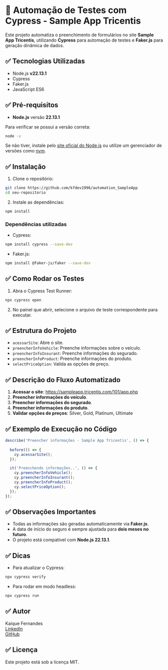 
# 🚗 Automação de Testes com Cypress - Sample App Tricentis

Este projeto automatiza o preenchimento de formulários no site **Sample App Tricentis**, utilizando **Cypress** para automação de testes e **Faker.js** para geração dinâmica de dados.

## ✅ Tecnologias Utilizadas

- Node.js **v22.13.1**
- Cypress
- Faker.js
- JavaScript ES6

## ✅ Pré-requisitos

- **Node.js** versão **22.13.1**

Para verificar se possui a versão correta:

```bash
node -v
```

Se não tiver, instale pelo [site oficial do Node.js](https://nodejs.org/en) ou utilize um gerenciador de versões como [nvm](https://github.com/nvm-sh/nvm).

## ✅ Instalação

1. Clone o repositório:

```bash
git clone https://github.com/kfdev1996/automation_SampleApp
cd seu-repositorio
```

2. Instale as dependências:

```bash
npm install
```

### Dependências utilizadas

- Cypress:

```bash
npm install cypress --save-dev
```

- Faker.js:

```bash
npm install @faker-js/faker --save-dev
```

## ✅ Como Rodar os Testes

1. Abra o Cypress Test Runner:

```bash
npx cypress open
```

2. No painel que abrir, selecione o arquivo de teste correspondente para executar.

## ✅ Estrutura do Projeto

- `acessarSite`: Abre o site.
- `preencherInfoVehicle`: Preenche informações sobre o veículo.
- `preencherInfoInsurant`: Preenche informações do segurado.
- `preencherInfoProduct`: Preenche informações do produto.
- `selectPriceOption`: Valida as opções de preço.

## ✅ Descrição do Fluxo Automatizado

1. **Acessar o site**: https://sampleapp.tricentis.com/101/app.php
2. **Preencher informações do veículo**.
3. **Preencher informações do segurado**.
4. **Preencher informações do produto**.
5. **Validar opções de preços**: Silver, Gold, Platinum, Ultimate

## ✅ Exemplo de Execução no Código

```javascript
describe('Preencher informações - Sample App Tricentis', () => {
  
  before(() => {
    cy.acessarSite();
  });

  it('Preenchendo informações..', () => {
    cy.preencherInfoVehicle();
    cy.preencherInfoInsurant();   
    cy.preencherInfoProduct();
    cy.selectPriceOption();
  });
});
```

## ✅ Observações Importantes

- Todas as informações são geradas automaticamente via **Faker.js**.
- A data de início do seguro é sempre ajustada para **dois meses no futuro**.
- O projeto está compatível com **Node.js 22.13.1**.

## ✅ Dicas

- Para atualizar o Cypress:

```bash
npx cypress verify
```

- Para rodar em modo headless:

```bash
npx cypress run
```

## ✅ Autor

Kaíque Fernandes  
[LinkedIn](https://www.linkedin.com/in/kaiquefernandess)  
[GitHub](https://github.com/kfdev1996)

## ✅ Licença

Este projeto está sob a licença MIT.
